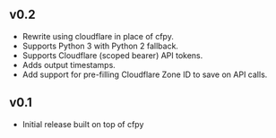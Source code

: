 ## v0.2

 * Rewrite using cloudflare in place of cfpy.
 * Supports Python 3 with Python 2 fallback.
 * Supports Cloudflare (scoped bearer) API tokens.
 * Adds output timestamps.
 * Add support for pre-filling Cloudflare Zone ID to save on API calls.

## v0.1

 * Initial release built on top of cfpy
